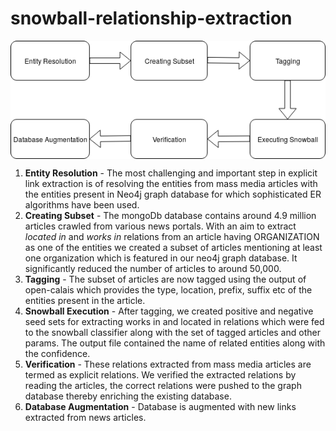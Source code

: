 # snowball-relationship-extraction
<p align="center"><img src="./snowball_flowchart.png" align="center"> </img> </p>

1. **Entity Resolution** - The most challenging and important step in explicit link extraction is of resolving the entities from mass media articles with the entities present in Neo4j graph database for which sophisticated ER algorithms have been used. 
1. **Creating Subset** - The mongoDb database contains around 4.9 million articles crawled from various news portals. With an aim to extract *located in* and *works in* relations from an article having ORGANIZATION as one of the entities we created a subset of articles mentioning at least one organization which is featured in our neo4j graph database. It significantly reduced the number of articles to around 50,000.
1. **Tagging** - The subset of articles are now tagged using the output of open-calais which provides the type, location, prefix, suffix etc of the entities present in the article.
1. **Snowball Execution** - After tagging, we created positive and negative seed sets for extracting works in and located in relations which were fed to the snowball classifier along with the set of tagged articles and other params. The output file contained the name of related entities along with the confidence.
1. **Verification** - These relations extracted from mass media articles are termed as explicit relations. We verified the extracted relations by reading the articles, the correct relations were pushed to the graph database thereby enriching the existing database.
1. **Database Augmentation** - Database is augmented with new links extracted from news articles.    
